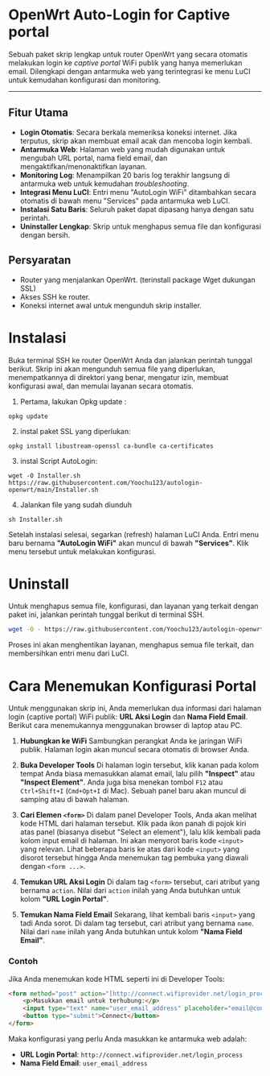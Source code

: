 # OpenWrt Auto-Login for Captive portal

Sebuah paket skrip lengkap untuk router OpenWrt yang secara otomatis melakukan login ke *captive portal* WiFi publik yang hanya memerlukan email. Dilengkapi dengan antarmuka web yang terintegrasi ke menu LuCI untuk kemudahan konfigurasi dan monitoring.

---

## Fitur Utama

-   **Login Otomatis**: Secara berkala memeriksa koneksi internet. Jika terputus, skrip akan membuat email acak dan mencoba login kembali.
-   **Antarmuka Web**: Halaman web yang mudah digunakan untuk mengubah URL portal, nama field email, dan mengaktifkan/menonaktifkan layanan.
-   **Monitoring Log**: Menampilkan 20 baris log terakhir langsung di antarmuka web untuk kemudahan *troubleshooting*.
-   **Integrasi Menu LuCI**: Entri menu "AutoLogin WiFi" ditambahkan secara otomatis di bawah menu "Services" pada antarmuka web LuCI.
-   **Instalasi Satu Baris**: Seluruh paket dapat dipasang hanya dengan satu perintah.
-   **Uninstaller Lengkap**: Skrip untuk menghapus semua file dan konfigurasi dengan bersih.

## Persyaratan

-   Router yang menjalankan OpenWrt. (terinstall package Wget dukungan SSL)
-   Akses SSH ke router.
-   Koneksi internet awal untuk mengunduh skrip installer.

# Instalasi

Buka terminal SSH ke router OpenWrt Anda dan jalankan perintah tunggal berikut. Skrip ini akan mengunduh semua file yang diperlukan, menempatkannya di direktori yang benar, mengatur izin, membuat konfigurasi awal, dan memulai layanan secara otomatis.

1. Pertama, lakukan Opkg update :

```
opkg update
```

2. instal paket SSL yang diperlukan:
```
opkg install libustream-openssl ca-bundle ca-certificates
```


3. instal Script AutoLogin:

```
wget -O Installer.sh https://raw.githubusercontent.com/Yoochu123/autologin-openwrt/main/Installer.sh
```

4. Jalankan file yang sudah diunduh
```
sh Installer.sh
```
Setelah instalasi selesai, segarkan (refresh) halaman LuCI Anda. Entri menu baru bernama **"AutoLogin WiFi"** akan muncul di bawah **"Services"**. Klik menu tersebut untuk melakukan konfigurasi.

# Uninstall

Untuk menghapus semua file, konfigurasi, dan layanan yang terkait dengan paket ini, jalankan perintah tunggal berikut di terminal SSH.

```sh
wget -O - https://raw.githubusercontent.com/Yoochu123/autologin-openwrt/main/Uninstall.sh | sh
```

Proses ini akan menghentikan layanan, menghapus semua file terkait, dan membersihkan entri menu dari LuCI.


# Cara Menemukan Konfigurasi Portal

Untuk menggunakan skrip ini, Anda memerlukan dua informasi dari halaman login (captive portal) WiFi publik: **URL Aksi Login** dan **Nama Field Email**. Berikut cara menemukannya menggunakan browser di laptop atau PC.

1.  **Hubungkan ke WiFi**
    Sambungkan perangkat Anda ke jaringan WiFi publik. Halaman login akan muncul secara otomatis di browser Anda.

2.  **Buka Developer Tools**
    Di halaman login tersebut, klik kanan pada kolom tempat Anda biasa memasukkan alamat email, lalu pilih **"Inspect"** atau **"Inspect Element"**. Anda juga bisa menekan tombol `F12` atau `Ctrl+Shift+I` (`Cmd+Opt+I` di Mac).
    Sebuah panel baru akan muncul di samping atau di bawah halaman.

3.  **Cari Elemen `<form>`**
    Di dalam panel Developer Tools, Anda akan melihat kode HTML dari halaman tersebut. Klik pada ikon panah di pojok kiri atas panel (biasanya disebut "Select an element"), lalu klik kembali pada kolom input email di halaman. Ini akan menyorot baris kode `<input>` yang relevan.
    Lihat beberapa baris ke atas dari kode `<input>` yang disorot tersebut hingga Anda menemukan tag pembuka yang diawali dengan `<form ...>`.

4.  **Temukan URL Aksi Login**
    Di dalam tag `<form>` tersebut, cari atribut yang bernama `action`. Nilai dari `action` inilah yang Anda butuhkan untuk kolom **"URL Login Portal"**.

5.  **Temukan Nama Field Email**
    Sekarang, lihat kembali baris `<input>` yang tadi Anda sorot. Di dalam tag tersebut, cari atribut yang bernama `name`. Nilai dari `name` inilah yang Anda butuhkan untuk kolom **"Nama Field Email"**.

### Contoh

Jika Anda menemukan kode HTML seperti ini di Developer Tools:

```html
<form method="post" action="[http://connect.wifiprovider.net/login_process](http://connect.wifiprovider.net/login_process)">
    <p>Masukkan email untuk terhubung:</p>
    <input type="text" name="user_email_address" placeholder="email@contoh.com">
    <button type="submit">Connect</button>
</form>
```

Maka konfigurasi yang perlu Anda masukkan ke antarmuka web adalah:
* **URL Login Portal**: `http://connect.wifiprovider.net/login_process`
* **Nama Field Email**: `user_email_address`
